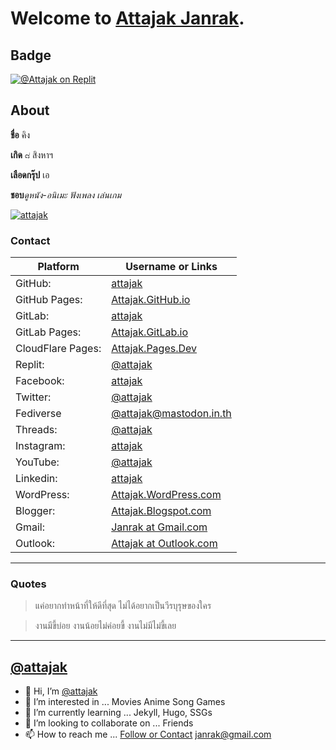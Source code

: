 # Welcome to [Attajak Janrak](https://attajak.github.io).

## Badge

[![@Attajak on Replit](https://replit.com/badge?caption=Project%20on%20Replit)](https://replit.com/@attajak/attajakgithubio)

## About

**ชื่อ** คิง

**เกิด** ๘ สิงหาฯ

**เลือดกรุ๊ป** เอ

**ชอบ**_ดูหนัง-อนิเมะ_ _ฟังเพลง_ _เล่นเกม_

[![attajak](https://attajak.github.io/assets/images/attajak.jpg)](https://attajak.github.io)

### Contact

Platform | Username or Links
--- | ---
GitHub: | [attajak](https://github.com/attajak)
GitHub Pages: | [Attajak.GitHub.io](https://attajak.github.io)
GitLab: | [attajak](https://gitlab.com/attajak)
GitLab Pages: | [Attajak.GitLab.io](https://attajak.gitlab.io)
CloudFlare Pages: | [Attajak.Pages.Dev](https://attajak.pages.dev)
Replit: | [@attajak](https://replit.com/@attajak)
Facebook: | [attajak](https://facebook.com/attajak)
Twitter: | [@attajak](https://twitter.com/attajak)
Fediverse | [@attajak@mastodon.in.th](https://mastodon.in.th/@attajak)
Threads: | [@attajak](https://www.threads.net/@attajak)
Instagram: | [attajak](https://instagram.com/attajak)
YouTube: | [@attajak](https://youtube.com/@attajak)
Linkedin: | [attajak](https:/linkedin.com/in/attajak)
WordPress: | [Attajak.WordPress.com](https://attajak.wordpress.com)
Blogger: | [Attajak.Blogspot.com](https://attajak.blogspot.com)
Gmail: | [Janrak at Gmail.com](mailto:janrak@gmail.com)
Outlook: | [Attajak at Outlook.com](mailto:attajak@outlook.com)

---

### Quotes

> แค่อยากทำหน้าที่ให้ดีที่สุด ไม่ได้อยากเป็นวีรบุรุษของใคร

> งานมีขี้บ่อย งานน้อยไม่ค่อยขี้ งานไม่มีไม่ขี้เลย

---

## [@attajak](https://github.com/attajak)

- 👋 Hi, I’m [@attajak](https://github.com/attajak)
- 👀 I’m interested in ... Movies Anime Song Games
- 🌱 I’m currently learning ... Jekyll, Hugo, SSGs
- 💞️ I’m looking to collaborate on ... Friends
- 📫 How to reach me ... [Follow or Contact](#contact) <janrak@gmail.com>

<!---
attajak/attajak is a ✨ special ✨ repository because its `README.md` (this file) appears on your GitHub profile.
You can click the Preview link to take a look at your changes.
--->
